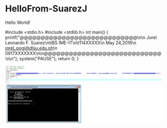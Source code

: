 # HelloFrom-SuarezJ
Hello World!

#include <stdio.h>
#include <stdlib.h>
int main()
{
printf("@@@@@@@@@@@@@@@@@@@@@@@@@@@@\n\n  Jorel Leonardo F. Suarez\n\tBS IME-IT\n\t114XXXXX\n       May 24,2016\n  jorel_pogi@dlsu.edu.ph\n       0917XXXXXXX\n\n@@@@@@@@@@@@@@@@@@@@@@@@@@@@\n\n");
system("PAUSE");
return 0;
}

![](Capture.JPG)
